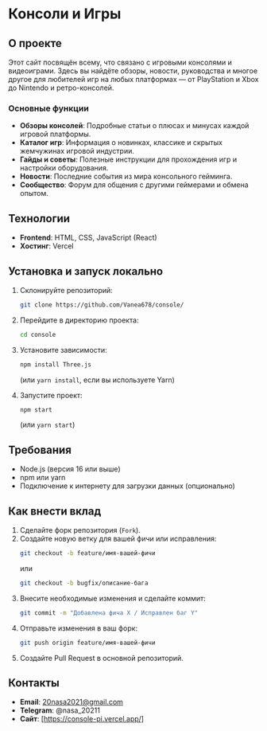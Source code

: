 # Консоли и Игры

## О проекте

Этот сайт посвящён всему, что связано с игровыми консолями и видеоиграми. Здесь вы найдёте обзоры, новости, руководства и многое другое для любителей игр на любых платформах — от PlayStation и Xbox до Nintendo и ретро-консолей.

### Основные функции
- **Обзоры консолей**: Подробные статьи о плюсах и минусах каждой игровой платформы.
- **Каталог игр**: Информация о новинках, классике и скрытых жемчужинах игровой индустрии.
- **Гайды и советы**: Полезные инструкции для прохождения игр и настройки оборудования.
- **Новости**: Последние события из мира консольного гейминга.
- **Сообщество**: Форум для общения с другими геймерами и обмена опытом.

## Технологии
- **Frontend**: HTML, CSS, JavaScript (React)
- **Хостинг**: Vercel 

## Установка и запуск локально

1.  Склонируйте репозиторий:
    ```bash
    git clone https://github.com/Vanea678/console/
    ```
2.  Перейдите в директорию проекта:
    ```bash
    cd console
    ```
3.  Установите зависимости:
    ```bash
    npm install Three.js
    ```
    (или `yarn install`, если вы используете Yarn)

4.  Запустите проект:
    ```bash
    npm start
    ```
    (или `yarn start`)

## Требования
- Node.js (версия 16 или выше)
- npm или yarn
- Подключение к интернету для загрузки данных (опционально)

## Как внести вклад

1.  Сделайте форк репозитория (`Fork`).
2.  Создайте новую ветку для вашей фичи или исправления:
    ```bash
    git checkout -b feature/имя-вашей-фичи
    ```
    или
    ```bash
    git checkout -b bugfix/описание-бага
    ```
3.  Внесите необходимые изменения и сделайте коммит:
    ```bash
    git commit -m "Добавлена фича X / Исправлен баг Y"
    ```
4.  Отправьте изменения в ваш форк:
    ```bash
    git push origin feature/имя-вашей-фичи
    ```
5.  Создайте Pull Request в основной репозиторий.

## Контакты
- **Email**: 20nasa2021@gmail.com
- **Telegram**: @nasa_20211
- **Сайт**: [https://console-pi.vercel.app/]
